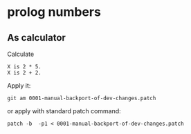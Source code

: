 # prolog numbers

## As calculator

Calculate

	X is 2 * 5.
	X is 2 + 2.

Apply it:

	git am 0001-manual-backport-of-dev-changes.patch

or apply with standard patch command:

	patch -b  -p1 < 0001-manual-backport-of-dev-changes.patch

